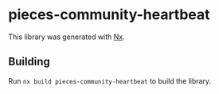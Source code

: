 # pieces-community-heartbeat

This library was generated with [Nx](https://nx.dev).

## Building

Run `nx build pieces-community-heartbeat` to build the library.
